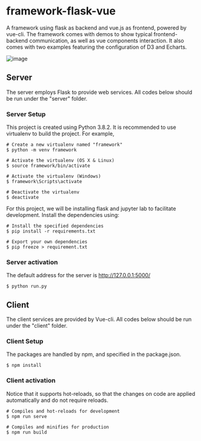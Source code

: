 # framework-flask-vue
A framework using flask as backend and vue.js as frontend, powered by vue-cli. 
The framework comes with demos to show typical frontend-backend communication, as well as vue components interaction.
It also comes with two examples featuring the configuration of D3 and Echarts.

![image](https://github.com/gzwongkk/framework-flask-vue/README.png)


## Server
The server employs Flask to provide web services. 
All codes below should be run under the "server" folder.

### Server Setup
This project is created using Python 3.8.2. It is recommended to use virtualenv to build the project. 
For example, 
``` 
# Create a new virtualenv named "framework"
$ python -m venv framework

# Activate the virtualenv (OS X & Linux)
$ source framework/bin/activate

# Activate the virtualenv (Windows)
$ framework\Scripts\activate

# Deactivate the virtualenv
$ deactivate
```
For this project, we will be installing flask and jupyter lab to facilitate development. Install the dependencies using:
```
# Install the specified dependencies
$ pip install -r requirements.txt

# Export your own dependencies
$ pip freeze > requirement.txt
```

### Server activation
The default address for the server is http://127.0.0.1:5000/
```
$ python run.py
```


## Client
The client services are provided by Vue-cli. 
All codes below should be run under the "client" folder.

### Client Setup
The packages are handled by npm, and specified in the package.json.
```
$ npm install
```

### Client activation
Notice that it supports hot-reloads, so that the changes on code are applied automatically and do not require reloads.
```
# Compiles and hot-reloads for development
$ npm run serve

# Compiles and minifies for production
$ npm run build
```
